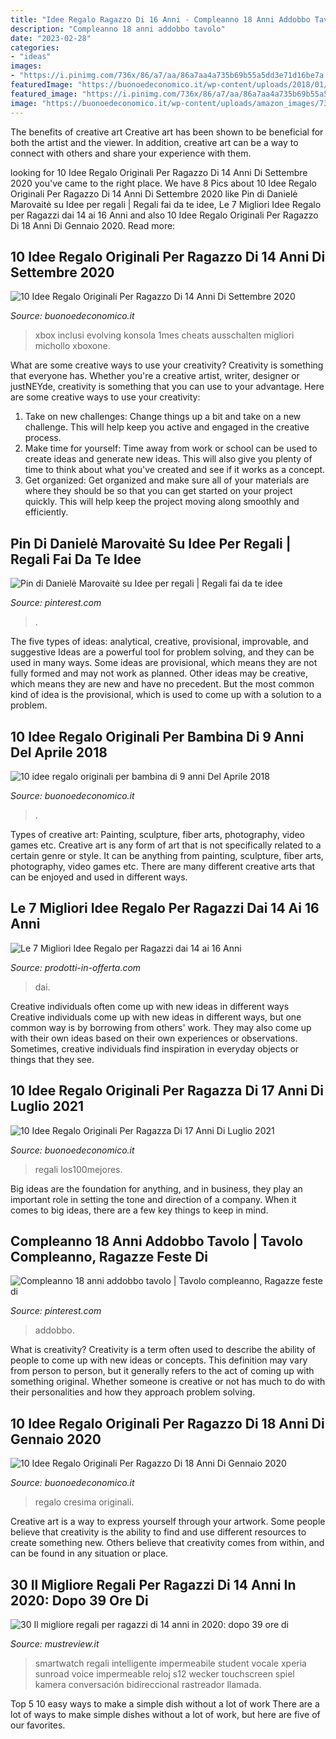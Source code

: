 ```yaml
---
title: "Idee Regalo Ragazzo Di 16 Anni - Compleanno 18 Anni Addobbo Tavolo"
description: "Compleanno 18 anni addobbo tavolo"
date: "2023-02-28"
categories:
- "ideas"
images:
- "https://i.pinimg.com/736x/86/a7/aa/86a7aa4a735b69b55a5dd3e71d16be7a.jpg"
featuredImage: "https://buonoedeconomico.it/wp-content/uploads/2018/01/9.-Mattel-W2087.jpg"
featured_image: "https://i.pinimg.com/736x/86/a7/aa/86a7aa4a735b69b55a5dd3e71d16be7a.jpg"
image: "https://buonoedeconomico.it/wp-content/uploads/amazon_images/73316/B07VRCPYBV/51veQ4oxd1L.jpg"
---
```



The benefits of creative art
Creative art has been shown to be beneficial for both the artist and the viewer. In addition, creative art can be a way to connect with others and share your experience with them.

	

		
looking for 10 Idee Regalo Originali Per Ragazzo Di 14 Anni Di Settembre 2020 you've came to the right place. We have 8 Pics about 10 Idee Regalo Originali Per Ragazzo Di 14 Anni Di Settembre 2020 like Pin di Danielė Marovaitė su Idee per regali | Regali fai da te idee, Le 7 Migliori Idee Regalo per Ragazzi dai 14 ai 16 Anni and also 10 Idee Regalo Originali Per Ragazzo Di 18 Anni Di Gennaio 2020. Read more:
		
    
## 10 Idee Regalo Originali Per Ragazzo Di 14 Anni Di Settembre 2020

<img loading=lazy src="https://buonoedeconomico.it/wp-content/uploads/amazon_images/73316/B07VRCPYBV/51veQ4oxd1L.jpg" onerror="this.onerror=null;this.src='https://tse3.mm.bing.net/th?id=OIP.v1xAWXidp2QpKWDI-4I3jgHaHa&amp;pid=15.1';" alt="10 Idee Regalo Originali Per Ragazzo Di 14 Anni Di Settembre 2020">

_Source: buonoedeconomico.it_

>xbox inclusi evolving konsola 1mes cheats ausschalten migliori michollo xboxone. 

	

What are some creative ways to use your creativity?
Creativity is something that everyone has. Whether you're a creative artist, writer, designer or justNEYde, creativity is something that you can use to your advantage. Here are some creative ways to use your creativity: 
1. Take on new challenges: Change things up a bit and take on a new challenge. This will help keep you active and engaged in the creative process. 
2. Make time for yourself: Time away from work or school can be used to create ideas and generate new ideas. This will also give you plenty of time to think about what you've created and see if it works as a concept. 
3. Get organized: Get organized and make sure all of your materials are where they should be so that you can get started on your project quickly. This will help keep the project moving along smoothly and efficiently. 

    
## Pin Di Danielė Marovaitė Su Idee Per Regali | Regali Fai Da Te Idee

<img loading=lazy src="https://i.pinimg.com/736x/86/a7/aa/86a7aa4a735b69b55a5dd3e71d16be7a.jpg" onerror="this.onerror=null;this.src='https://tse4.mm.bing.net/th?id=OIP.sNBzA69c5j90kBSzNFIpOQHaJ4&amp;pid=15.1';" alt="Pin di Danielė Marovaitė su Idee per regali | Regali fai da te idee">

_Source: pinterest.com_

>. 

	

The five types of ideas: analytical, creative, provisional, improvable, and suggestive
Ideas are a powerful tool for problem solving, and they can be used in many ways. Some ideas are provisional, which means they are not fully formed and may not work as planned. Other ideas may be creative, which means they are new and have no precedent. But the most common kind of idea is the provisional, which is used to come up with a solution to a problem.

    
## 10 Idee Regalo Originali Per Bambina Di 9 Anni Del Aprile 2018

<img loading=lazy src="https://buonoedeconomico.it/wp-content/uploads/2018/01/9.-Mattel-W2087.jpg" onerror="this.onerror=null;this.src='https://tse4.mm.bing.net/th?id=OIP.wt-vluAhkiL0PK9230fn0AAAAA&amp;pid=15.1';" alt="10 idee regalo originali per bambina di 9 anni Del Aprile 2018">

_Source: buonoedeconomico.it_

>. 

	

Types of creative art: Painting, sculpture, fiber arts, photography, video games etc.
Creative art is any form of art that is not specifically related to a certain genre or style. It can be anything from painting, sculpture, fiber arts, photography, video games etc. There are many different creative arts that can be enjoyed and used in different ways.

    
## Le 7 Migliori Idee Regalo Per Ragazzi Dai 14 Ai 16 Anni

<img loading=lazy src="https://prodotti-in-offerta.com/wp-content/uploads/2021/06/5-drone-idee-regalo-per-lui-ragazzo-adolescente-1024x682.jpg" onerror="this.onerror=null;this.src='https://tse1.mm.bing.net/th?id=OIP.1OJ03TCiZcXzhzP1YdEunAHaE7&amp;pid=15.1';" alt="Le 7 Migliori Idee Regalo per Ragazzi dai 14 ai 16 Anni">

_Source: prodotti-in-offerta.com_

>dai. 

	

Creative individuals often come up with new ideas in different ways
Creative individuals come up with new ideas in different ways, but one common way is by borrowing from others' work. They may also come up with their own ideas based on their own experiences or observations. Sometimes, creative individuals find inspiration in everyday objects or things that they see.

    
## 10 Idee Regalo Originali Per Ragazza Di 17 Anni Di Luglio 2021

<img loading=lazy src="https://buonoedeconomico.it/wp-content/uploads/2018/02/1.Lucky-Joyce-5416.jpg" onerror="this.onerror=null;this.src='https://tse1.mm.bing.net/th?id=OIP.dAfSi-7SoXEazncop-h3GAAAAA&amp;pid=15.1';" alt="10 Idee Regalo Originali Per Ragazza Di 17 Anni Di Luglio 2021">

_Source: buonoedeconomico.it_

>regali los100mejores. 

	

Big ideas are the foundation for anything, and in business, they play an important role in setting the tone and direction of a company. When it comes to big ideas, there are a few key things to keep in mind. 

    
## Compleanno 18 Anni Addobbo Tavolo | Tavolo Compleanno, Ragazze Feste Di

<img loading=lazy src="https://i.pinimg.com/originals/9d/8d/c8/9d8dc8a7f8fc2562df70c1430f1d1cac.jpg" onerror="this.onerror=null;this.src='https://tse2.mm.bing.net/th?id=OIP.CKRgHBkgFmhiK01oAsYRtQHaJ4&amp;pid=15.1';" alt="Compleanno 18 anni addobbo tavolo | Tavolo compleanno, Ragazze feste di">

_Source: pinterest.com_

>addobbo. 

	

What is creativity?
Creativity is a term often used to describe the ability of people to come up with new ideas or concepts. This definition may vary from person to person, but it generally refers to the act of coming up with something original. Whether someone is creative or not has much to do with their personalities and how they approach problem solving.

    
## 10 Idee Regalo Originali Per Ragazzo Di 18 Anni Di Gennaio 2020

<img loading=lazy src="https://cdn.buonoedeconomico.it/wp-content/uploads/2018/02/1.-Smart-Watch-Phone-Touchscreen.jpg" onerror="this.onerror=null;this.src='https://tse3.mm.bing.net/th?id=OIP.xvirQs3Mndiw6Tw71dP6lwAAAA&amp;pid=15.1';" alt="10 Idee Regalo Originali Per Ragazzo Di 18 Anni Di Gennaio 2020">

_Source: buonoedeconomico.it_

>regalo cresima originali. 

	

Creative art is a way to express yourself through your artwork. Some people believe that creativity is the ability to find and use different resources to create something new. Others believe that creativity comes from within, and can be found in any situation or place.

    
## 30 Il Migliore Regali Per Ragazzi Di 14 Anni In 2020: Dopo 39 Ore Di

<img loading=lazy src="https://m.media-amazon.com/images/I/51d2+cyqBML.jpg" onerror="this.onerror=null;this.src='https://tse1.mm.bing.net/th?id=OIP.K9RuW7m-yXSdm8dr5PPxYAHaHa&amp;pid=15.1';" alt="30 Il migliore regali per ragazzi di 14 anni in 2020: dopo 39 ore di">

_Source: mustreview.it_

>smartwatch regali intelligente impermeabile student vocale xperia sunroad voice impermeable reloj s12 wecker touchscreen spiel kamera conversación bidireccional rastreador llamada. 

	

Top 5 10 easy ways to make a simple dish without a lot of work
There are a lot of ways to make simple dishes without a lot of work, but here are five of our favorites.

